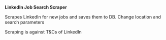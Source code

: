 **LinkedIn Job Search Scraper**

Scrapes LinkedIn for new jobs and saves them to DB. Change location and search parameters

Scraping is against T&Cs of LinkedIn